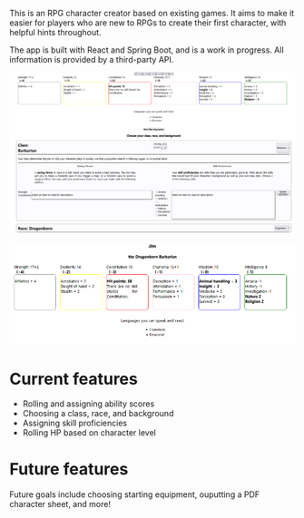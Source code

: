 This is an RPG character creator based on existing games. It aims to make it easier for players who are new to RPGs to create their first character, with helpful hints throughout.

The app is built with React and Spring Boot, and is a work in progress. All information is provided by a third-party API.

![Creation process](/images/class-display.png?raw=true)

![Output character](/images/character-creator.png?raw=true)

# Current features
<ul>
    <li>Rolling and assigning ability scores</li>
    <li>Choosing a class, race, and background</li>
    <li>Assigning skill proficiencies</li>
    <li>Rolling HP based on character level</li>
</ul>

# Future features
Future goals include choosing starting equipment, ouputting a PDF character sheet, and more!
